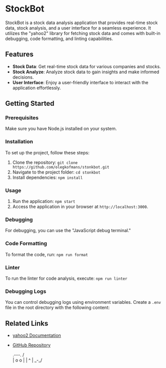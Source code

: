 # StockBot

StockBot is a stock data analysis application that provides real-time stock data, stock analysis, and a user interface for a seamless experience. It utilizes the "yahoo2" library for fetching stock data and comes with built-in debugging, code formatting, and linting capabilities.

## Features

- **Stock Data**: Get real-time stock data for various companies and stocks.
- **Stock Analyze**: Analyze stock data to gain insights and make informed decisions.
- **User Interface**: Enjoy a user-friendly interface to interact with the application effortlessly.

## Getting Started

### Prerequisites

Make sure you have Node.js installed on your system.

### Installation

To set up the project, follow these steps:

1. Clone the repository: `git clone https://github.com/olegkofmans/stonkbot.git`
2. Navigate to the project folder: `cd stonkbot`
3. Install dependencies: `npm install`

### Usage

1. Run the application: `npm start`
2. Access the application in your browser at `http://localhost:3000`.

### Debugging

For debugging, you can use the "JavaScript debug terminal."

### Code Formatting

To format the code, run: `npm run format`

### Linter

To run the linter for code analysis, execute: `npm run linter`

### Debugging Logs

You can control debugging logs using environment variables. Create a `.env` file in the root directory with the following content:


## Related Links

- [yahoo2 Documentation](https://github.com/gadicc/node-yahoo-finance2)
- [GitHub Repository](https://github.com/olegkofmans/stonkbot)

    .---.
   /     \
   | o o |
   |  ^  |
    \_-_/   

